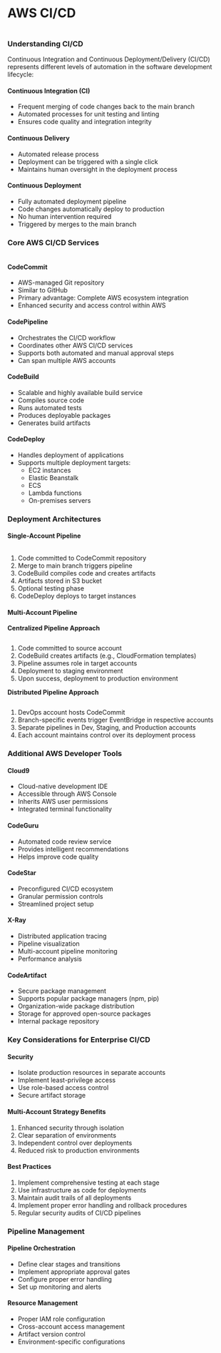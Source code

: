 # AWS CI/CD

<figure><img src="../../../../.gitbook/assets/image (12).png" alt=""><figcaption></figcaption></figure>

### Understanding CI/CD

Continuous Integration and Continuous Deployment/Delivery (CI/CD) represents different levels of automation in the software development lifecycle:

#### Continuous Integration (CI)

* Frequent merging of code changes back to the main branch
* Automated processes for unit testing and linting
* Ensures code quality and integration integrity

#### Continuous Delivery

* Automated release process
* Deployment can be triggered with a single click
* Maintains human oversight in the deployment process

#### Continuous Deployment

* Fully automated deployment pipeline
* Code changes automatically deploy to production
* No human intervention required
* Triggered by merges to the main branch

### Core AWS CI/CD Services

<figure><img src="../../../../.gitbook/assets/image (8).png" alt=""><figcaption></figcaption></figure>

#### CodeCommit

* AWS-managed Git repository
* Similar to GitHub
* Primary advantage: Complete AWS ecosystem integration
* Enhanced security and access control within AWS

#### CodePipeline

* Orchestrates the CI/CD workflow
* Coordinates other AWS CI/CD services
* Supports both automated and manual approval steps
* Can span multiple AWS accounts

#### CodeBuild

* Scalable and highly available build service
* Compiles source code
* Runs automated tests
* Produces deployable packages
* Generates build artifacts

#### CodeDeploy

* Handles deployment of applications
* Supports multiple deployment targets:
  * EC2 instances
  * Elastic Beanstalk
  * ECS
  * Lambda functions
  * On-premises servers

### Deployment Architectures

#### Single-Account Pipeline

<figure><img src="../../../../.gitbook/assets/image (9).png" alt=""><figcaption></figcaption></figure>

1. Code committed to CodeCommit repository
2. Merge to main branch triggers pipeline
3. CodeBuild compiles code and creates artifacts
4. Artifacts stored in S3 bucket
5. Optional testing phase
6. CodeDeploy deploys to target instances

#### Multi-Account Pipeline

**Centralized Pipeline Approach**

<figure><img src="../../../../.gitbook/assets/image (10).png" alt=""><figcaption></figcaption></figure>

1. Code committed to source account
2. CodeBuild creates artifacts (e.g., CloudFormation templates)
3. Pipeline assumes role in target accounts
4. Deployment to staging environment
5. Upon success, deployment to production environment

**Distributed Pipeline Approach**

<figure><img src="../../../../.gitbook/assets/image (11).png" alt=""><figcaption></figcaption></figure>

1. DevOps account hosts CodeCommit
2. Branch-specific events trigger EventBridge in respective accounts
3. Separate pipelines in Dev, Staging, and Production accounts
4. Each account maintains control over its deployment process

### Additional AWS Developer Tools

#### Cloud9

* Cloud-native development IDE
* Accessible through AWS Console
* Inherits AWS user permissions
* Integrated terminal functionality

#### CodeGuru

* Automated code review service
* Provides intelligent recommendations
* Helps improve code quality

#### CodeStar

* Preconfigured CI/CD ecosystem
* Granular permission controls
* Streamlined project setup

#### X-Ray

* Distributed application tracing
* Pipeline visualization
* Multi-account pipeline monitoring
* Performance analysis

#### CodeArtifact

* Secure package management
* Supports popular package managers (npm, pip)
* Organization-wide package distribution
* Storage for approved open-source packages
* Internal package repository

### Key Considerations for Enterprise CI/CD

#### Security

* Isolate production resources in separate accounts
* Implement least-privilege access
* Use role-based access control
* Secure artifact storage

#### Multi-Account Strategy Benefits

1. Enhanced security through isolation
2. Clear separation of environments
3. Independent control over deployments
4. Reduced risk to production environments

#### Best Practices

1. Implement comprehensive testing at each stage
2. Use infrastructure as code for deployments
3. Maintain audit trails of all deployments
4. Implement proper error handling and rollback procedures
5. Regular security audits of CI/CD pipelines

### Pipeline Management

#### Pipeline Orchestration

* Define clear stages and transitions
* Implement appropriate approval gates
* Configure proper error handling
* Set up monitoring and alerts

#### Resource Management

* Proper IAM role configuration
* Cross-account access management
* Artifact version control
* Environment-specific configurations
